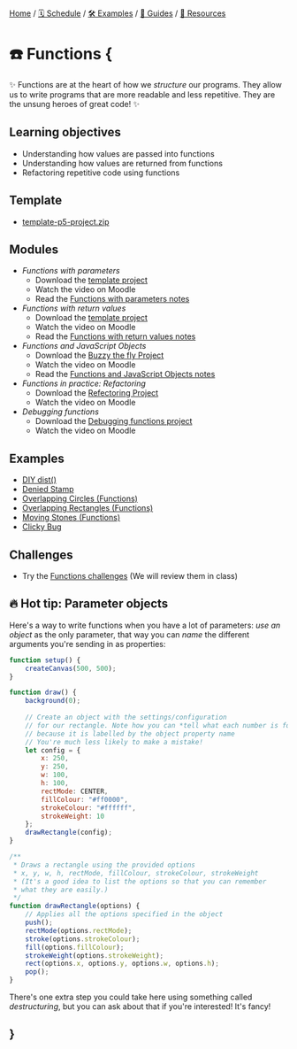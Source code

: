 [Home](../../) / [🗓 Schedule](../../schedule) / [🛠 Examples](../../examples/) / [💫 Guides](../../guides/) / [💎 Resources](../../resources.md)

# ☎️ Functions {

✨ Functions are at the heart of how we *structure* our programs. They allow us to write programs that are more readable and less repetitive. They are the unsung heroes of great code! ✨

## Learning objectives

- Understanding how values are passed into functions
- Understanding how values are returned from functions
- Refactoring repetitive code using functions

## Template

- [template-p5-project.zip](../../templates/template-p5-project.zip)

## Modules

- *Functions with parameters* 
    - Download the [template project](../../templates/template-p5-project.zip)
    - Watch the video on Moodle
    - Read the [Functions with parameters notes](./functions-with-parameters.md)
- *Functions with return values* 
    - Download the [template project](../../templates/template-p5-project.zip)
    - Watch the video on Moodle
    - Read the [Functions with return values notes](./functions-with-return-values.md)
- *Functions and JavaScript Objects* 
    - Download the [Buzzy the fly Project](./examples/buzzy-the-fly.zip)
    - Watch the video on Moodle
    - Read the [Functions and JavaScript Objects notes](./functions-and-javascript-objects.md)
- *Functions in practice: Refactoring*
    - Download the [Refectoring Project](./examples/refactoring.zip)
    - Watch the video on Moodle
- *Debugging functions*
    - Download the [Debugging functions project](../../debugging/debugging-functions.zip)
    - Watch the video on Moodle
    
## Examples

- [DIY dist()](https://editor.p5js.org/pippinbarr/sketches/QlqKv-8C8)
- [Denied Stamp](https://editor.p5js.org/pippinbarr/sketches/88JmODCt9)
- [Overlapping Circles (Functions)](https://editor.p5js.org/pippinbarr/sketches/Yc4eMdFyH)
- [Overlapping Rectangles (Functions)](https://editor.p5js.org/pippinbarr/sketches/dJyJ_NV4L)
- [Moving Stones (Functions)](https://editor.p5js.org/pippinbarr/sketches/IMjU5KE_N)
- [Clicky Bug](https://editor.p5js.org/pippinbarr/sketches/z8cKGbJff)

## Challenges

- Try the [Functions challenges](MISSING_LINK) (We will review them in class)

## 🔥 Hot tip: Parameter objects

Here's a way to write functions when you have a lot of parameters: *use an object* as the only parameter, that way you can *name* the different arguments you're sending in as properties:

```javascript
function setup() {
    createCanvas(500, 500);
}

function draw() {
    background(0);
    
    // Create an object with the settings/configuration
    // for our rectangle. Note how you can *tell what each number is for*
    // because it is labelled by the object property name
    // You're much less likely to make a mistake!
    let config = {
        x: 250,
        y: 250,
        w: 100,
        h: 100,
        rectMode: CENTER,
        fillColour: "#ff0000",
        strokeColour: "#ffffff",
        strokeWeight: 10
    };
    drawRectangle(config);
}

/**
 * Draws a rectangle using the provided options
 * x, y, w, h, rectMode, fillColour, strokeColour, strokeWeight
 * (It's a good idea to list the options so that you can remember
 * what they are easily.)
 */
function drawRectangle(options) {
    // Applies all the options specified in the object
    push();
    rectMode(options.rectMode);
    stroke(options.strokeColour);
    fill(options.fillColour);
    strokeWeight(options.strokeWeight);
    rect(options.x, options.y, options.w, options.h);
    pop();
}
```

There's one extra step you could take here using something called *destructuring*, but you can ask about that if you're interested! It's fancy!

## }